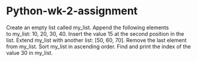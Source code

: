 # Python-wk-2-assignment
Create an empty list called my_list.
Append the following elements to my_list: 10, 20, 30, 40.
Insert the value 15 at the second position in the list.
Extend my_list with another list: [50, 60, 70].
Remove the last element from my_list.
Sort my_list in ascending order.
Find and print the index of the value 30 in my_list.